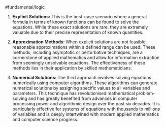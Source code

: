 #fundamental/logic

1. **Explicit Solutions:** This is the best-case scenario where a general formula in terms of known functions can be found to solve the equations. While these exact solutions are rare, they are extremely valuable due to their precise representation of known quantities.

2. **Approximation Methods:** When explicit solutions are not feasible, reasonable approximations within a defined range can be used. These methods, including asymptotic or perturbative techniques, are a cornerstone of applied mathematics and allow for information extraction from seemingly unsolvable equations. The effectiveness of these methods lies in their application by skilled mathematicians.

3. **Numerical Solutions:** The third approach involves solving equations numerically using computer algorithms. These algorithms can generate numerical solutions by assigning specific values to all variables and parameters. This technique has revolutionised mathematical problem-solving and has greatly benefited from advances in computer processing power and algorithmic design over the past six decades. It is particularly effective for systems of equations with thousands to millions of variables and is deeply intertwined with modern applied mathematics and computer science progress.
